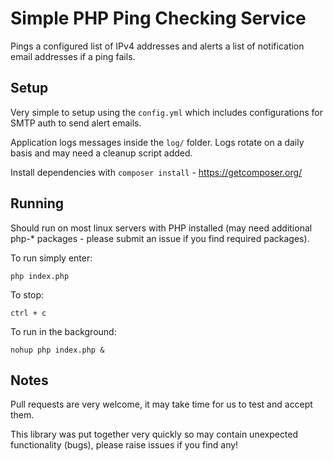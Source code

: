 # Simple PHP Ping Checking Service

Pings a configured list of IPv4 addresses and alerts a list of notification email addresses if a ping fails.

## Setup

Very simple to setup using the `config.yml` which includes configurations for SMTP auth to send alert emails.

Application logs messages inside the `log/` folder. Logs rotate on a daily basis and may need a cleanup script added.

Install dependencies with `composer install` - https://getcomposer.org/

## Running

Should run on most linux servers with PHP installed (may need additional php-* packages - please submit an issue if you find required packages).

To run simply enter:

`php index.php`

To stop:

`ctrl + c`

To run in the background:

`nohup php index.php &`

## Notes

Pull requests are very welcome, it may take time for us to test and accept them.

This library was put together very quickly so may contain unexpected functionality (bugs), please raise issues if you find any!

